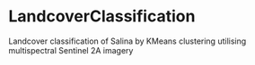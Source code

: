 # LandcoverClassification
 Landcover classification of Salina by KMeans clustering utilising multispectral Sentinel 2A imagery 
